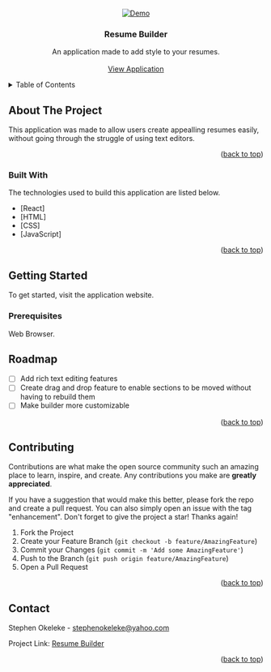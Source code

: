 <div id="top"></div>
<!-- PROJECT LOGO -->
<br />
<div align="center">
  <a href="">
    <img src="https://user-images.githubusercontent.com/98627291/165238823-114dc714-37f6-43fa-8e46-6ef754c53b13.png" alt="Demo">
  </a>

  <h3 align="center">Resume Builder</h3>

  <p align="center">
    An application made to add style to your resumes.
    <br />
    <br />
    <a href="">View Application</a>
  </p>
</div>

<!-- TABLE OF CONTENTS -->
<details>
  <summary>Table of Contents</summary>
  <ol>
    <li>
      <a href="#about-the-project">About The Project</a>
      <ul>
        <li><a href="#built-with">Built With</a></li>
      </ul>
    </li>
    <li>
      <a href="#getting-started">Getting Started</a>
      <ul>
        <li><a href="#prerequisites">Prerequisites</a></li>
      </ul>
    </li>
    <li><a href="#roadmap">Roadmap</a></li>
    <li><a href="#contributing">Contributing</a></li>
    <li><a href="#contact">Contact</a></li>
  </ol>
</details>

<!-- ABOUT THE PROJECT -->
## About The Project

This application was made to allow users create appealling resumes easily, without going through the struggle of using text editors.

<p align="right">(<a href="#top">back to top</a>)</p>

### Built With

The technologies used to build this application are listed below.

* [React]
* [HTML]
* [CSS]
* [JavaScript]

<p align="right">(<a href="#top">back to top</a>)</p>

<!-- GETTING STARTED -->
## Getting Started

To get started, visit the application website.

### Prerequisites

Web Browser.

<!-- ROADMAP -->
## Roadmap

- [ ] Add rich text editing features 
- [ ] Create drag and drop feature to enable sections to be moved without having to rebuild them
- [ ] Make builder more customizable

<p align="right">(<a href="#top">back to top</a>)</p>

<!-- CONTRIBUTING -->
## Contributing

Contributions are what make the open source community such an amazing place to learn, inspire, and create. Any contributions you make are **greatly appreciated**.

If you have a suggestion that would make this better, please fork the repo and create a pull request. You can also simply open an issue with the tag "enhancement".
Don't forget to give the project a star! Thanks again!

1. Fork the Project
2. Create your Feature Branch (`git checkout -b feature/AmazingFeature`)
3. Commit your Changes (`git commit -m 'Add some AmazingFeature'`)
4. Push to the Branch (`git push origin feature/AmazingFeature`)
5. Open a Pull Request

<p align="right">(<a href="#top">back to top</a>)</p>


<!-- CONTACT -->
## Contact

Stephen Okeleke - stephenokeleke@yahoo.com

Project Link: [Resume Builder](https://github.com/StephenOkeleke97/Resume-Builder)

<p align="right">(<a href="#top">back to top</a>)</p>


